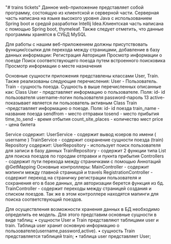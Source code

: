 "# trains tickets" 
Данное web-приложение представляет собой программу, состоящую из клиентской и серверной части. Серверная часть написана на языке высокого уровня Java с использованием Spring boot и средой разработки Intellij Idea.Клиентская часть написана с помощью Spring boot, thymeleaf. Также следует отметить, что данные программы хранятся в СУБД MySQL

Для работы с нашим веб-приложением должны присутствовать функции/ссылки для перехода между страницами, добавление в базу данных информации: Регистрация Авториция Просмотр информации о поезде Поиск соответствующего поезда путем встроенного поисковика Просмотр информации о месте назначения

Основные сущности приложения представлены классами User, Train. Также реализованы следующие перечисления: User - Пользователь. Train - сущность поезда. Сущность в выше перечисленных описанные как: Class User - представляет информацию о пользователе. Поля: id- id пользователя username-логин пользователя password-пароль 13 active-показывает является ли пользователь активным Class Train -представляет информацию о поезде. Поля: id- id поезда train_name - название поезда sendfrom - место отправки tosend - место прибытия time_to_send - время отбытия count_site_places - количество мест price - цена билета

Service содержит: UserService - содержит вывод юзеров по имени ( username ) TrainService - содержит сохранение сущности поезда (train) Repository содержит: UserRepository - использует поиск пользователя для записи в базу данных TrainRepository - содержит 2 функции типа List для поиска поездов по городам отправки и пукнта прибытия Сontrollers - содержит пути перехода между страничками с помощью Аннотаций @GetMapping Основные контроллеры: MainController - содержит мэпинги между главной страницой и travels RegistrationController - содержит переход на страничку регистрации пользователя и сохранения его в базе данных, для авторизации берется функция из бд. TrainController - содержит переходы между страницей создания и списком поездов. Так же в этом контроллере находятся мапинги для поиска соответствующий поездов.

Для осуществления возможности хранения данных в БД необходимо определить ее модель. Для этого представим основные сущности в виде таблиц: • сущности User и Train представляют таблицами user и train. Таблица user хранит основную информацию о пользователе(username,password,active). • сущность Train представляется таблицей train; • таблица user представляет User;
